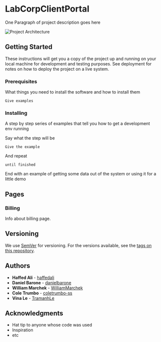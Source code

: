 # LabCorpClientPortal

One Paragraph of project description goes here

![Project Architecture](https://drive.google.com/file/d/15o4kTQ0qtVRs5b7ZwOp1VQwM4DjHkr7y)

## Getting Started

These instructions will get you a copy of the project up and running on your local machine for development and testing purposes. See deployment for notes on how to deploy the project on a live system.

### Prerequisites

What things you need to install the software and how to install them

```
Give examples
```

### Installing

A step by step series of examples that tell you how to get a development env running

Say what the step will be

```
Give the example
```

And repeat

```
until finished
```

End with an example of getting some data out of the system or using it for a little demo

## Pages

### Billing

Info about billing page.

## Versioning

We use [SemVer](http://semver.org/) for versioning. For the versions available, see the [tags on this repository](https://github.com/your/project/tags). 

## Authors

* **Haffed Ali** - [haffedali](https://github.com/haffedali)
* **Daniel Barone** - [danielbarone](https://github.com/danielbarone)
* **William Marchek** - [WilliamMarchek](https://github.com/wilbobraggins)
* **Cole Trumbo** - [coletrumbo-ss](https://github.com/coletrumbo-ss)
* **Vina Le** - [TramanhLe](https://github.com/TramanhLe)

## Acknowledgments

* Hat tip to anyone whose code was used
* Inspiration
* etc
